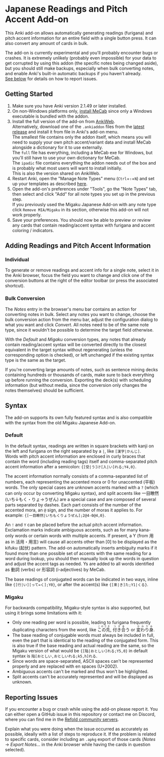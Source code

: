 # Japanese Readings and Pitch Accent Add-on

This Anki add-on allows automatically generating readings (furigana) and pitch
accent information for an entire field with a single button press. It can also
convert any amount of cards in bulk.

The add-on is currently experimental and you'll probably encounter bugs or
crashes. It is extremely unlikely (probably even impossible) for your data to
get corrupted by using this addon (the specific notes being changed aside), but
you should still make backups, especially when bulk converting notes, and enable
Anki's built-in automatic backups if you haven't already.  
[See below](#reporting-issues) for details on how to report issues.

## Getting Started

1. Make sure you have Anki version 2.1.49 or later installed.
2. On non-Windows platforms only, [install MeCab](/doc/mecab.md) since only a
   Windows executable is bundled with the addon.
3. Install the full version of the add-on
   from [AnkiWeb](https://ankiweb.net/shared/info/TBD).  
   Alternatively, download one of the `.ankiaddon` files from the
   [latest release](https://github.com/Ben-Kerman/anki-jrp/releases/latest)
   and install it from file in Anki's add-on menu.  
   The smallest file contains only the addon itself, which means you will need
   to supply your own pitch accent/variant data and install MeCab alongside a
   dictionary for it to use externally.  
   The `full` file has everything, including a MeCab exe for Windows, but you'll
   still have to use your own dictionary for MeCab.  
   The `ipadic` file contains everything the addon needs out of the box and is
   probably what most users will want to install initially.  
   This is also the version shared on AnkiWeb.
4. Restart Anki, open the "Manage Note Types" menu (`Ctrl`+`⇧`+`N`) and set up
   your templates as described [here](/doc/template-setup.md).
5. Open the add-on's preferences under "Tools", go the "Note Types" tab, then
   select and click "Add" for all note types you set up in the previous step.  
   If you previously used the Migaku Japanese Add-on with any note type
   click `Remove MIA/Migaku` in its section, otherwise this add-on will not work
   properly.
6. Save your preferences. You should now be able to preview or review any cards
   that contain reading/accent syntax with furigana and accent coloring /
   indicators.

## Adding Readings and Pitch Accent Information

### Individual

To generate or remove readings and accent info for a single note, select it in
the Anki browser, focus the field you want to change and click one of the
conversion buttons at the right of the editor toolbar (or press the associated
shortcut).

### Bulk Conversion

The _Notes_ entry in the browser's menu bar contains an action for converting
notes in bulk. Select any notes you want to change, choose the bulk conversion
action from the menu bar, adjust the configuration dialog to what you want and
click _Convert_. All notes need to be of the same note type, since it wouldn't
be possible to determine the target field otherwise.

With the _Default_ and _Migaku_ conversion types, any notes that already contain
reading/accent syntax will be converted directly to the closest equivalent in
the target syntax without regenerating (unless the corresponding option is
checked), or left unchanged if the existing syntax type is the same as the
target.

If you're converting large amounts of notes, such as sentence mining decks
containing hundreds or thousands of cards, make sure to back everything up
before running the conversion. Exporting the deck(s) with scheduling information
(but without media, since the conversion only changes the notes themselves)
should be sufficient.

## Syntax

The add-on supports its own fully featured syntax and is also compatible with
the syntax from the old Migaku Japanese Add-on.

### Default

In the default syntax, readings are written in square brackets with kanji on the
left and furigana on the right separated by a `|`, like `[漢字|かんじ]`.  
Words with pitch accent information are enclosed in curly braces that contain
the word (including reading tags) itself and comma-separated pitch accent
information after a semicolon: `{[受|う]け[入|い]れる;Y4,0}`.

The accent information normally consists of a comma-separated list of numbers,
each representing the accented mora or 0 for unaccented (平板) words. The only
special cases are unknown accents marked with a `?` (which can only occur by
converting Migaku syntax), and split accents like 一目瞭然 (いち↓もく・りょ→うぜん)
are a special case and are composed of several parts separated by dashes. Each
part consists of the number of the accented mora, an `@` sign, and the number of
moras it applies to. For example: `{[一目瞭然|いちもくりょうぜん];2@4-0@4,0}`.

An `!` and `Y` can be placed before the actual pitch accent information.
Exclamation marks indicate ambiguous accents, such as for many kana-only words
or certain words with multiple accents. If present, a Y (from 用 as in 活用・用言)
will cause all accents other than [0] to be displayed as the kifuku (起伏)
pattern. The add-on automatically inserts ambiguity marks if it found more than
one possible set of accents with the same reading for a word during lookup, you
should then manually look up the words in question and adjust the accent tags as
needed. Ys are added to all words identified as 動詞 (verbs) or 形容詞 (i-adjectives)
by MeCab.

The base readings of conjugated words can be indicated in two ways, inline
like `{[行|い][って=く];Y0}`, or after the accent(s) like `{[来|き]た;Y1|くる}`.

### Migaku

For backwards compatibility, Migaku-style syntax is also supported, but using it
brings some limitations with it:

- Only one reading per word is possible, leading to furigana frequently
  duplicating characters from the word, like <ruby>この先<rt>このさき</rt></ruby>,
  <ruby>付き合<rt>つきあ</rt></ruby>う or <ruby>変わり身<rt>かわりみ</rt></ruby>.
- The base reading of conjugable words must always be included in full, even the
  part that is identical to the reading of the conjugated form. This is also
  true if the base reading and actual reading are the same, so the Migaku
  version of what would be `{[陥|おとしい]れる;Y5,0}` in default syntax
  is `陥[おとしい,おとしいれる;k5,h]れる`.
- Since words are space-separated, ASCII spaces can't be represented properly
  and are replaced with en spaces (U+2002).
- Ambiguous accents can't be marked and thus won't be highlighted.
- Split accents can't be accurately represented and will be displayed as
  unknown.

## Reporting Issues

If you encounter a bug or crash while using the add-on please report it. You can
either open a GitHub issue in this repository or contact me on Discord, where
you can find me in the [Refold community servers](https://refold.la/join/).

Explain what you were doing when the issue occurred as accurately as possible,
ideally with a list of steps to reproduce it. If the problem is related to
specific cards, consider including an `.apkg` export of those cards (_Notes_
→ _Export Notes..._ in the Anki browser while having the cards in question
selected).
